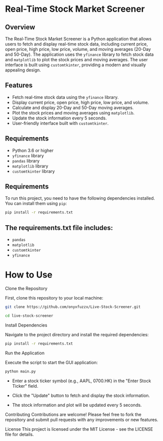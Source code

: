 # Real-Time Stock Market Screener

## Overview
The Real-Time Stock Market Screener is a Python application that allows users to fetch and display real-time stock data, including current price, open price, high price, low price, volume, and moving averages (20-Day and 50-Day). The application uses the `yfinance` library to fetch stock data and `matplotlib` to plot the stock prices and moving averages. The user interface is built using `customtkinter`, providing a modern and visually appealing design.

## Features
- Fetch real-time stock data using the `yfinance` library.
- Display current price, open price, high price, low price, and volume.
- Calculate and display 20-Day and 50-Day moving averages.
- Plot the stock prices and moving averages using `matplotlib`.
- Update the stock information every 5 seconds.
- User-friendly interface built with `customtkinter`.

## Requirements
- Python 3.6 or higher
- `yfinance` library
- `pandas` library
- `matplotlib` library
- `customtkinter` library

## Requirements

To run this project, you need to have the following dependencies installed. You can install them using `pip`:

```sh
pip install -r requirements.txt
```

## The requirements.txt file includes:

- `pandas`
- `matplotlib`
- `customtkinter`
- `yfinance`

# How to Use
Clone the Repository

First, clone this repository to your local machine:
```sh
git clone https://github.com/onyxfuzzx/Live-Stock-Screener.git
```
```sh
cd live-stock-screener
```
Install Dependencies

Navigate to the project directory and install the required dependencies:
```sh
pip install -r requirements.txt
```
Run the Application

Execute the script to start the GUI application:

```sh
python main.py
```

- Enter a stock ticker symbol (e.g., AAPL, 0700.HK) in the "Enter Stock Ticker" field.

- Click the "Update" button to fetch and display the stock information.

- The stock information and plot will be updated every 5 seconds.



Contributing
Contributions are welcome! Please feel free to fork the repository and submit pull requests with any improvements or new features.

License
This project is licensed under the MIT License - see the LICENSE file for details.

